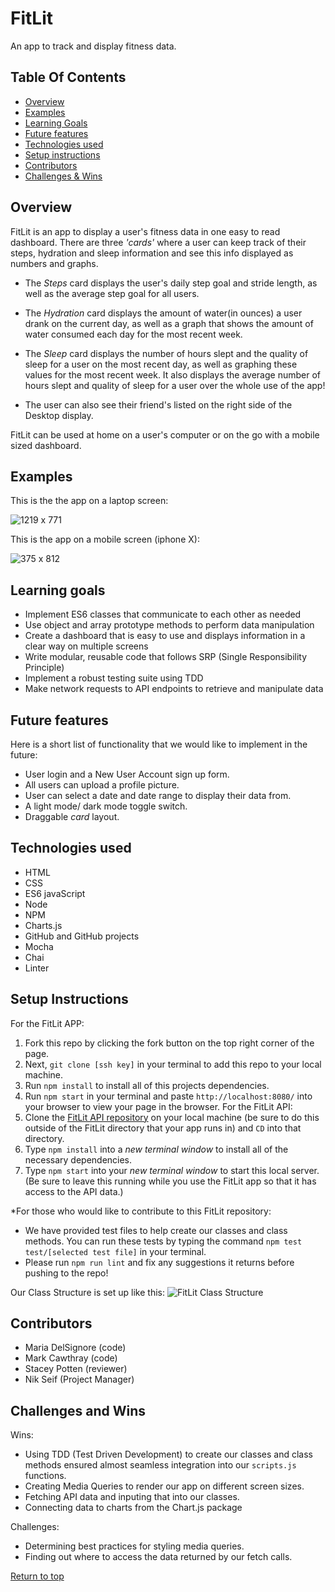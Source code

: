 # FitLit
An app to track and display fitness data.

## Table Of Contents
+ [Overview](#overview)
+ [Examples](#examples)
+ [Learning Goals](#learning-goals)
+ [Future features](#future-features)
+ [Technologies used](#technologies-used)
+ [Setup instructions](#setup-instructions)
+ [Contributors](#contributors)
+ [Challenges & Wins](#challenges-and-wins)

## Overview
FitLit is an app to display a user's fitness data in one easy to read dashboard.
There are three _'cards'_ where a user can keep track of their steps, hydration and sleep information and see this info displayed as numbers and graphs.
+ The _Steps_ card displays the user's daily step goal and stride length, as well as the average step goal for all users.
+ The _Hydration_ card displays the amount of water(in ounces) a user drank on the current day, as well as a graph that shows the amount of water consumed each day for the most recent week.
+ The _Sleep_ card displays the number of hours slept and the quality of sleep for a user on the most recent day, as well as graphing these values for the most recent week. It also displays the average number of hours slept and quality of sleep for a user over the whole use of the app!

+ The user can also see their friend's listed on the right side of the Desktop display.

FitLit can be used at home on a user's computer or on the go with a mobile sized dashboard.

## Examples
This is the the app on a laptop screen:

![1219 x 771](https://user-images.githubusercontent.com/81891209/126407239-eca78c2f-b7f4-478f-91d7-c6b5470f85a5.png)

This is the app on a mobile screen (iphone X):

![375 x 812](https://user-images.githubusercontent.com/81891209/126407322-393d6ed0-af3c-4821-a0dd-5ef8838bd09b.png)

## Learning goals
+ Implement ES6 classes that communicate to each other as needed
+ Use object and array prototype methods to perform data manipulation
+ Create a dashboard that is easy to use and displays information in a clear way on multiple screens
+ Write modular, reusable code that follows SRP (Single Responsibility Principle)
+ Implement a robust testing suite using TDD
+ Make network requests to API endpoints to retrieve and manipulate data

## Future features
Here is a short list of functionality that we would like to implement in the future:
  + User login and a New User Account sign up form.
  + All users can upload a profile picture.
  + User can select a date and date range to display their data from.
  + A light mode/ dark mode toggle switch.
  + Draggable _card_ layout.

## Technologies used
  + HTML
  + CSS
  + ES6 javaScript
  + Node
  + NPM
  + Charts.js
  + GitHub and GitHub projects
  + Mocha
  + Chai
  + Linter

## Setup Instructions
For the FitLit APP:
1. Fork this repo by clicking the fork button on the top right corner of the page.
2. Next, ```git clone [ssh key]``` in your terminal to add this repo to your local machine.
3. Run ```npm install``` to install all of this projects dependencies.
4. Run ```npm start``` in your terminal and paste ```http://localhost:8080/``` into your browser to view your page in the browser.
For the FitLit API:
1. Clone the [FitLit API repository](https://github.com/turingschool-examples/fitlit-api) on your local machine (be sure to do this outside of the FitLit directory that your app runs in) and ```CD``` into that directory.
2. Type ```npm install``` into a _new terminal window_ to install all of the necessary dependencies.
3. Type ```npm start``` into your _new terminal window_ to start this local server. (Be sure to leave this running while you use the FitLit app so that it has access to the API data.)



*For those who would like to contribute to this FitLit repository:
+ We have provided test files to help create our classes and class methods. You can run these tests by typing the command ```npm test test/[selected test file]``` in your terminal.
+ Please run ```npm run lint``` and fix any suggestions it returns before pushing to the repo!

Our Class Structure is set up like this:
![FitLit Class Structure](https://user-images.githubusercontent.com/81891209/126389791-0f436b72-d630-4849-8250-4a653468e96d.png)

## Contributors
  + Maria DelSignore (code)
  + Mark Cawthray (code)
  + Stacey Potten (reviewer)
  + Nik Seif (Project Manager)

## Challenges and Wins
Wins:
  + Using TDD (Test Driven Development) to create our classes and class methods ensured almost seamless integration into our ```scripts.js``` functions.
  + Creating Media Queries to render our app on different screen sizes.
  + Fetching API data and inputing that into our classes.
  + Connecting data to charts from the Chart.js package

Challenges:
  + Determining best practices for styling media queries.
  + Finding out where to access the data returned by our fetch calls.

  [Return to top](#fitlit)
